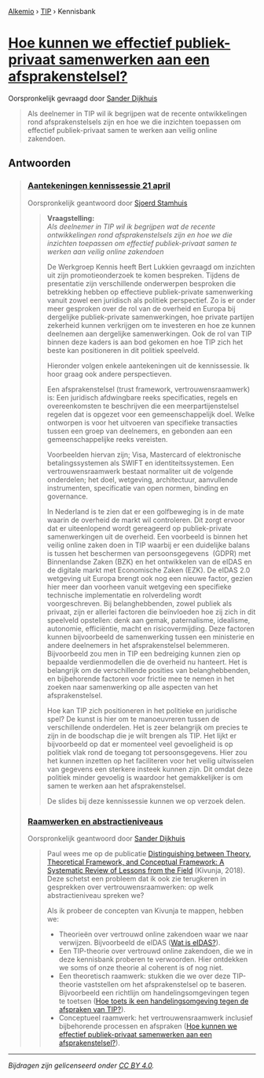 [Alkemio](https://welcome.alkem.io/) › [TIP](https://alkem.io/tip/dashboard) › Kennisbank
# [Hoe kunnen we effectief publiek-privaat samenwerken aan een afsprakenstelsel?](https://alkem.io/tip/collaboration/hoekunnenweeffect-1138)
Oorspronkelijk gevraagd door [Sander Dijkhuis](https://alkem.io/user/sander-dijkhuis-3912)
>Als deelnemer in TIP wil ik begrijpen wat de recente ontwikkelingen rond afsprakenstelsels zijn en hoe we die inzichten toepassen om effectief publiek-privaat samen te werken aan veilig online zakendoen.
## Antwoorden
>### [Aantekeningen kennissessie 21 april ](https://alkem.io/tip/collaboration/hoekunnenweeffect-1138/posts/aantekeningenkennis-5456)
>Oorspronkelijk geantwoord door [Sjoerd Stamhuis](https://alkem.io/tip/collaboration/hoekunnenweeffect-1138/posts/aantekeningenkennis-5456)
>>**Vraagstelling:**\
>>*Als deelnemer in TIP wil ik begrijpen wat de recente ontwikkelingen rond afsprakenstelsels zijn en hoe we die inzichten toepassen om effectief publiek-privaat samen te werken aan veilig online zakendoen*
>>
>>De Werkgroep Kennis heeft Bert Lukkien gevraagd om inzichten uit zijn promotieonderzoek te komen bespreken. Tijdens de presentatie zijn verschillende onderwerpen besproken die betrekking hebben op effectieve publiek-private samenwerking vanuit zowel een juridisch als politiek perspectief. Zo is er onder meer gesproken over de rol van de overheid en Europa bij dergelijke publiek-private samenwerkingen, hoe private partijen zekerheid kunnen verkrijgen om te investeren en hoe ze kunnen deelnemen aan dergelijke samenwerkingen. Ook de rol van TIP binnen deze kaders is aan bod gekomen en hoe TIP zich het beste kan positioneren in dit politiek speelveld.
>>
>>Hieronder volgen enkele aantekeningen uit de kennissessie. Ik hoor graag ook andere perspectieven.
>>
>>Een afsprakenstelsel (trust framework, vertrouwensraamwerk) is: Een juridisch afdwingbare reeks specificaties, regels en overeenkomsten te beschrijven die een meerpartijenstelsel regelen dat is opgezet voor een gemeenschappelijk doel. Welke ontworpen is voor het uitvoeren van specifieke transacties tussen een groep van deelnemers, en gebonden aan een gemeenschappelijke reeks vereisten. 
>>
>>Voorbeelden hiervan zijn; Visa, Mastercard of elektronische betalingssystemen als SWIFT en identiteitssystemen. Een vertrouwensraamwerk bestaat normaliter uit de volgende onderdelen; het doel, wetgeving, architectuur, aanvullende instrumenten, specificatie van open normen, binding en governance.
>>
>>In Nederland is te zien dat er een golfbeweging is in de mate waarin de overheid de markt wil controleren. Dit zorgt ervoor dat er uiteenlopend wordt gereageerd op publiek-private samenwerkingen uit de overheid. Een voorbeeld is binnen het veilig online zaken doen in TIP waarbij er een duidelijke balans is tussen het beschermen van persoonsgegevens  (GDPR) met Binnenlandse Zaken (BZK) en het ontwikkelen van de eIDAS en de digitale markt met Economische Zaken (EZK). De eIDAS 2.0 wetgeving uit Europa brengt ook nog een nieuwe factor, gezien hier meer dan voorheen vanuit wetgeving een specifieke technische implementatie en rolverdeling wordt voorgeschreven. Bij belanghebbenden, zowel publiek als privaat, zijn er allerlei factoren die beïnvloeden hoe zij zich in dit speelveld opstellen: denk aan gemak, paternalisme, idealisme, autonomie, efficiëntie, macht en risicovermijding. Deze factoren kunnen bijvoorbeeld de samenwerking tussen een ministerie en andere deelnemers in het afsprakenstelsel belemmeren. Bijvoorbeeld zou men in TIP een bedreiging kunnen zien op bepaalde verdienmodellen die de overheid nu hanteert. Het is belangrijk om de verschillende posities van belanghebbenden, en bijbehorende factoren voor frictie mee te nemen in het zoeken naar samenwerking op alle aspecten van het afsprakenstelsel.
>>
>>Hoe kan TIP zich positioneren in het politieke en juridische spel? De kunst is hier om te manoeuvreren tussen de verschillende onderdelen. Het is zeer belangrijk om precies te zijn in de boodschap die je wilt brengen als TIP. Het lijkt er bijvoorbeeld op dat er momenteel veel gevoeligheid is op politiek vlak rond de toegang tot persoonsgegevens. Hier zou het kunnen inzetten op het faciliteren voor het veilig uitwisselen van gegevens een sterkere insteek kunnen zijn. Dit omdat deze politiek minder gevoelig is waardoor het gemakkelijker is om samen te werken aan het afsprakenstelsel.
>>
>>De slides bij deze kennissessie kunnen we op verzoek delen.
>### [Raamwerken en abstractieniveaus](https://alkem.io/tip/collaboration/hoekunnenweeffect-1138/posts/raamwerkenenabstra-6127)
>Oorspronkelijk geantwoord door [Sander Dijkhuis](https://alkem.io/tip/collaboration/hoekunnenweeffect-1138/posts/raamwerkenenabstra-6127)
>>Paul wees me op de publicatie [Distinguishing between Theory, Theoretical Framework, and Conceptual Framework: A Systematic Review of Lessons from the Field](https://www.sciedupress.com/journal/index.php/ijhe/article/view/14566/8962) (Kivunja, 2018). Deze schetst een probleem dat ik ook zie terugkeren in gesprekken over vertrouwensraamwerken: op welk abstractieniveau spreken we?
>>
>>Als ik probeer de concepten van Kivunja te mappen, hebben we:
>>
>>*   Theorieën over vertrouwd online zakendoen waar we naar verwijzen. Bijvoorbeeld de eIDAS ([Wat is eIDAS?](https://alkem.io/tip/collaboration/watiseidas-4062)).
>>*   Een TIP-theorie over vertrouwd online zakendoen, die we in deze kennisbank proberen te verwoorden. Hier ontdekken we soms of onze theorie al coherent is of nog niet.
>>*   Een theoretisch raamwerk: stukken die we over deze TIP-theorie vaststellen om het afsprakenstelsel op te baseren. Bijvoorbeeld een richtlijn om handelingsomgevingen tegen te toetsen ([Hoe toets ik een handelingsomgeving tegen de afspraken van TIP?](https://alkem.io/tip/collaboration/hoetoetsikeenhan-831)).
>>*   Conceptueel raamwerk: het vertrouwensraamwerk inclusief bijbehorende processen en afspraken ([Hoe kunnen we effectief publiek-privaat samenwerken aan een afsprakenstelsel?](https://alkem.io/tip/collaboration/hoekunnenweeffect-1138)).
* * *
_Bijdragen zijn gelicenseerd onder [CC BY 4.0](https://creativecommons.org/licenses/by/4.0/deed.nl)._
